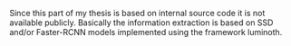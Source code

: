 Since this part of my thesis is based on internal source code it is not available publicly. Basically the information 
extraction is based on SSD and/or Faster-RCNN models implemented using the framework luminoth.
  